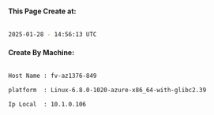 
   
#### This Page Create at:

```bash

2025-01-28 - 14:56:13 UTC

```

#### Create By Machine:

```bash

Host Name : fv-az1376-849

platform  : Linux-6.8.0-1020-azure-x86_64-with-glibc2.39

Ip Local  : 10.1.0.106

```

